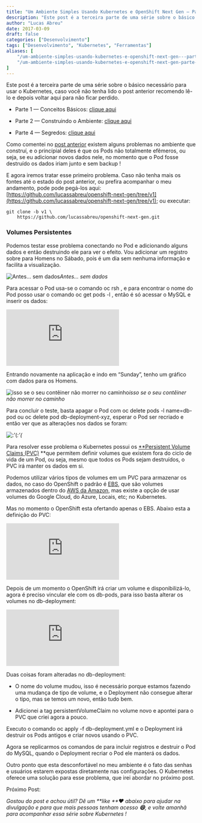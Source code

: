```yaml
---
title: "Um Ambiente Simples Usando Kubernetes e OpenShift Next Gen — Parte 3"
description: "Este post é a terceira parte de uma série sobre o básico necessário para usar o Kubernetes..."
author: "Lucas Abreu"
date: 2017-03-09
draft: false
categories: ["Desenvolvimento"]
tags: ["Desenvolvimento", "Kubernetes", "Ferramentas"]
aliases: [
    "/um-ambiente-simples-usando-kubernetes-e-openshift-next-gen---parte-3-d012d6eb5344",
    "/um-ambiente-simples-usando-kubernetes-e-openshift-next-gen-parte-3-d012d6eb5344",
]
---
```


Este post é a terceira parte de uma série sobre o básico necessário para usar o Kubernetes, caso você não tenha lido o post anterior recomendo lê-lo e depois voltar aqui para não ficar perdido.

* Parte 1 — Conceitos Básicos: [clique aqui](https://blog.coderockr.com/um-ambiente-simples-usando-kubernetes-e-openshift-next-gen-parte-1-d012d6eb5344)

* Parte 2 — Construindo o Ambiente: [clique aqui](https://blog.coderockr.com/um-ambiente-simples-usando-kubernetes-e-openshift-next-gen-parte-2-30aea15a74fb)

* Parte 4 — Segredos: [clique aqui](https://medium.com/@lucassabreu/um-ambiente-simples-usando-kubernetes-e-openshift-next-gen-parte-4-665505dbba59#.akd139siq)

Como comentei no [post anterior](https://blog.coderockr.com/um-ambiente-simples-usando-kubernetes-e-openshift-next-gen-parte-2-30aea15a74fb) existem alguns problemas no ambiente que construí, e o princípial deles é que os Pods não totalmente efêmeros, ou seja, se eu adicionar novos dados nele, no momento que o Pod fosse destruído os dados iriam junto e sem backup !

E agora iremos tratar esse primeiro problema. Caso não tenha mais os fontes até o estado do post anterior, ou prefira acompanhar o meu andamento, pode pode pegá-los aqui: [https://github.com/lucassabreu/openshift-next-gen/tree/v1](https://github.com/lucassabreu/openshift-next-gen/tree/v1); ou executar:

    git clone -b v1 \
        https://github.com/lucassabreu/openshift-next-gen.git

### Volumes Persistentes

Podemos testar esse problema conectando no Pod e adicionando alguns dados e então destruindo ele para ver o efeito. Vou adicionar um registro sobre para Homens no Sábado, pois é um dia sem nenhuma informação e facilita a visualização.

![Antes… sem dados](https://cdn-images-1.medium.com/max/2000/1*FYVpOeVGfqY7G-gZsNt0ZA.png)*Antes… sem dados*

Para acessar o Pod usa-se o comando oc rsh <pod-name>, e para encontrar o nome do Pod posso usar o comando oc get pods -l <selector>, então é só acessar o MySQL e inserir os dados:

<iframe src="https://medium.com/media/55c02f282924e6ab8e58c3e9bcf19ecb" frameborder=0></iframe>

Entrando novamente na aplicação e indo em “Sunday”, tenho um gráfico com dados para os Homens.

![isso se o seu contêiner não morrer no caminho](https://cdn-images-1.medium.com/max/2000/1*eHFCHyzMZmAfpDSHYRMEmw.png)*isso se o seu contêiner não morrer no caminho*

Para concluir o teste, basta apagar o Pod com oc delete pods -l name=db-pod ou oc delete pod db-deployment-xyz, esperar o Pod ser recriado e então ver que as alterações nos dados se foram:

![:’(](https://cdn-images-1.medium.com/max/2000/1*FYVpOeVGfqY7G-gZsNt0ZA.png)*:’(*

Para resolver esse problema o Kubernetes possui os [**Persistent Volume Claims (PVC)](https://kubernetes.io/docs/user-guide/persistent-volumes/) **que permitem definir volumes que existem fora do ciclo de vida de um Pod, ou seja, mesmo que todos os Pods sejam destruídos, o PVC irá manter os dados em si.

Podemos utilizar vários tipos de volumes em um PVC para armazenar os dados, no caso do OpenShift o padrão é [EBS](https://kubernetes.io/docs/user-guide/persistent-volumes/#aws), que são volumes armazenados dentro do [AWS da Amazon](https://aws.amazon.com/), mas existe a opção de usar volumes do Google Cloud, do Azure, Locais, etc; no Kubernetes.

Mas no momento o OpenShift esta ofertando apenas o EBS. Abaixo esta a definição do PVC:

<iframe src="https://medium.com/media/ca2a8bce9c526199cb07061e5c2dda0f" frameborder=0></iframe>

Depois de um momento o OpenShift irá criar um volume e disponibilizá-lo, agora é preciso vincular ele com os db-pods, para isso basta alterar os volumes no db-deployment:

<iframe src="https://medium.com/media/27079efa8eee93cd39840231724b2ebf" frameborder=0></iframe>

Duas coisas foram alteradas no db-deployment:

* O nome do volume mudou, isso é necessário porque estamos fazendo uma mudança de tipo de volume, e o Deployment não consegue alterar o tipo, mas se temos um novo, então tudo bem.

* Adicionei a tag persistentVolumeClaim no volume novo e apontei para o PVC que criei agora a pouco.

Executo o comando oc apply -f db-deployment.yml e o Deployment irá destruir os Pods antigos e criar novos usando o PVC.

Agora se replicarmos os comandos de para incluir registros e destruir o Pod do MySQL, quando o Deployment recriar o Pod ele manterá os dados.

Outro ponto que esta desconfortável no meu ambiente é o fato das senhas e usuários estarem expostas diretamente nas configurações. O Kubernetes oferece uma solução para esse problema, que irei abordar no próximo post.

Próximo Post: <Em Breve>

Gostou do post e achou útil? Dê um **like **❤ abaixo para ajudar na divulgação e para que mais pessoas tenham acesso **😄**, e volte amanhã para acompanhar essa série sobre Kubernetes !
